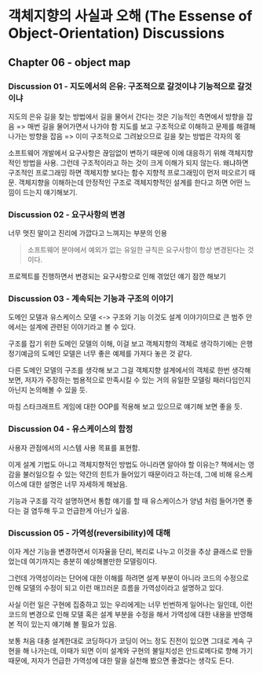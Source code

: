 # 객체지향의 사실과 오해 (The Essense of Object-Orientation) Discussions

## Chapter 06 - object map

### Discussion 01 - 지도에서의 은유: 구조적으로 갈것이냐 기능적으로 갈것이냐

지도의 은유
길을 찾는 방법에서 길을 물어서 간다는 것은 기능적인 측면에서 방향을 잡음 => 매번 길을 물어가면서 나가야 함
지도를 보고 구조적으로 이해하고 문제를 해결해 나가는 방향을 잡음 => 이미 구조적으로 그려놨으므로 길을 찾는 방법은 각자의 몫

소프트웨어 개발에서 요구사항은 끊임없이 변하기 때문에 이에 대응하기 위해 객체지향적인 방법을 사용. 그런데 구조적이라고 하는 것이 크게 이해가 되지 않는다. 왜냐하면 구조적인 프로그래밍 하면 객체지향 보다는 함수 지향적 프로그래밍이 먼저 떠오르기 때문.
객체지향을 이해하는데 안정적인 구조로 객체지향적인 설계를 한다고 하면 어떤 느낌이 드는지 얘기해보기.

### Discussion 02 - 요구사항의 변경

너무 멋진 말이고 진리에 가깝다고 느껴지는 부분의 인용

> 소프트웨어 분야에서 예외가 없는 유일한 규칙은 요구사항이 항상 변경된다는 것이다.

프로젝트를 진행하면서 변경되는 요구사항으로 인해 겪었던 얘기 잠깐 해보기

### Discussion 03 - 계속되는 기능과 구조의 이야기

도메인 모델과 유스케이스 모델 <-> 구조와 기능
이것도 설계 이야기이므로 큰 범주 안에서는 설계에 관련된 이야기라고 볼 수 있다.

구조를 잡기 위한 도메인 모델의 이해, 이걸 보고 객체지향의 객체로 생각하기에는 은행 정기예금의 도메인 모델은 너무 좋은 예제를 가져다 놓은 것 같다.

다른 도메인 모델의 구조를 생각해 보고 그걸 객체지향 설계에서의 객체로 한번 생각해보면, 저자가 주장하는 범용적으로 만족시킬 수 있는 거의 유일한 모델링 패러다임인지 아닌지 논의해볼 수 있을 듯.

마침 스타크래프트 게임에 대한 OOP를 적용해 보고 있으므로 얘기해 보면 좋을 듯.

### Discussion 04 - 유스케이스의 함정

사용자 관점에서의 시스템 사용 목표를 표현함.

이게 설계 기법도 아니고 객체지향적인 방법도 아니라면 알아야 할 이유는?
책에서는 영감을 불러일으킬 수 있는 약간의 힌트가 들어있기 때문이라고 하는데, 그에 비해 유스케이스에 대한 설명은 너무 자세하게 해놨음.

기능과 구조를 각각 설명하면서 통합 얘기를 할 때 유스케이스가 양념 처럼 들어가면 좋다는 걸 염두해 두고 언급한게 아닌가 싶음.

### Discussion 05 - 가역성(reversibility)에 대해

이자 계산 기능을 변경하면서 이자율을 단리, 복리로 나누고 이것을 추상 클래스로 만들었는데 여기까지는 충분히 예상해볼만한 모델링이다.

그런데 가역성이라는 단어에 대한 이해를 하려면 설계 부분이 아니라 코드의 수정으로 인해 모델의 수정이 되고 이런 매끄러운 흐름을 가역성이라고 설명하고 있다.

사실 이런 일은 구현에 집중하고 있는 우리에게는 너무 빈번하게 일어나는 일인데, 이런 코드의 변경으로 인해 모델 혹은 설계 부분을 수정을 해서 가역성에 대한 내용을 반영해 본 적이 있는지 얘기해 볼 필요가 있음.

보통 처음 대충 설계한대로 코딩하다가 코딩이 어느 정도 진전이 있으면 그대로 계속 구현을 해 나가는데, 이때가 되면 이미 설계와 구현의 불일치성은 안드로메다로 향해 가기 때문에, 저자가 언급한 가역성에 대한 말을 실천해 봤으면 좋겠다는 생각도 든다.